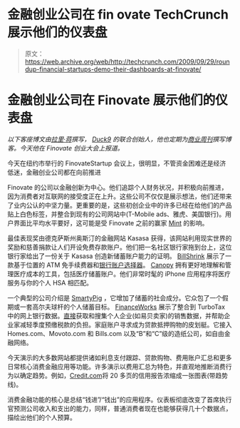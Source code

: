 # 金融创业公司在 fin ovate TechCrunch 展示他们的仪表盘

> 原文：<https://web.archive.org/web/http://techcrunch.com/2009/09/29/roundup-financial-startups-demo-their-dashboards-at-finovate/>

# 金融创业公司在 Finovate 展示他们的仪表盘

*以下客座博文由[拉里·蒋](https://web.archive.org/web/20230205022720/http://www.crunchbase.com/person/larry-chiang)撰写， [Duck9](https://web.archive.org/web/20230205022720/http://www.duck9.com/) 的联合创始人，他也定期为[商业周刊](https://web.archive.org/web/20230205022720/http://www.whattheydontteachyouatstanfordbusinessschool.com/business-week-larry-chiang.htm)撰写博客。今天他在 Finovate 创业大会上报道。*

今天在纽约市举行的 FinovateStartup 会议上，很明显，不管资金困难还是经济低迷，金融创业公司都在向前推进

Finovate 的公司以金融创新为中心。他们追踪个人财务状况，并积极向前推进，因为消费者对互联网的接受度正在上升。这些公司不仅仅是展示想法，他们还带来了业内公认的中坚力量。更重要的是，这些初创企业中的许多已经在给他们的产品贴上白色标签，并整合到现有的公司网站中(T-Mobile ads、雅虎、美国银行)。用户界面比平均水平要好，这可能是受 Finovate 之前的赢家 [Mint](https://web.archive.org/web/20230205022720/http://www.mint.com/) 的影响。

最佳表现奖由德克萨斯州奥斯汀的金融网站 Kasasa 获得，该网站利用现实世界的奖励和慈善捐款让人们开设免费存款账户。他们把一名社区银行家拖到台上，这位银行家给出了一份关于 Kasasa 创造新储蓄账户能力的证明。 [BillShrink](https://web.archive.org/web/20230205022720/http://www.billshrink.com/) 展示了一款基于位置的 ATM 免手续费器和[银行账户选择器](https://web.archive.org/web/20230205022720/https://techcrunch.com/2009/09/29/its-money-in-the-bank-billshrink-now-helps-choose-your-ideal-savings-account/)。 [Canopy](https://web.archive.org/web/20230205022720/http://www.canopyfi.com/) 拥有更好地理解和管理医疗成本的工具，包括医疗储蓄账户。他们非常时髦的 iPhone 应用程序将医疗服务与你的个人 HSA 相匹配。

一个典型的公司介绍是 [SmartyPig](https://web.archive.org/web/20230205022720/http://www.smartypig.com/) ，它增加了储蓄的社会成分。它众包了一个假期或一套高尔夫球杆的个人储蓄目标。 [FinanceWorks](https://web.archive.org/web/20230205022720/http://twitter.com/financeworks) 展示了整合到 TurboTax 中的网上银行数据。[直接](https://web.archive.org/web/20230205022720/http://www.outright.com/)获取和搜集个人企业(如易贝卖家)的销售数据，并帮助企业家减轻季度预缴税款的负担。家庭账户寻求成为贷款抵押购物的皮划艇。它接入 Homes.com、Movoto.com 和 Bills.com 以及“B”和“C”级的造纸公司，如自由金融网络。

今天演示的大多数网站都提供诸如利息支付跟踪、贷款购物、费用账户汇总和更多日常核心消费金融应用等功能。许多演示以费用汇总为特色，并直观地推断消费行为以确定趋势。例如，[Credit.com](https://web.archive.org/web/20230205022720/http://www.credit.com/)将 20 多页的信用报告浓缩成一张图表(带趋势线)。

消费金融功能的核心是总结“钱进”/“钱出”的应用程序。仪表板彻底改变了首席执行官预测公司收入和支出的能力，同样，普通消费者现在也能够获得几十个数据点，描绘出他们的个人预算。